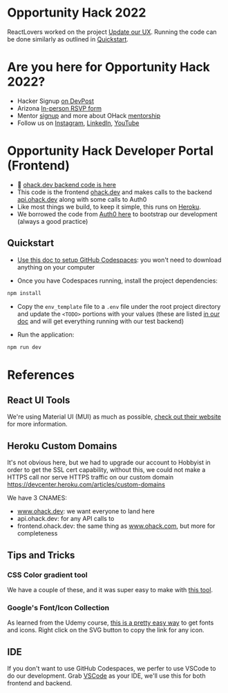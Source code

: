 # Opportunity Hack 2022

ReactLovers worked on the project [Update our UX](https://github.com/opportunity-hack/frontend-ohack.dev/issues/13). Running the code can be done similarly as outlined in [Quickstart](#quickstart).


# Are you here for Opportunity Hack 2022?

- Hacker Signup [on DevPost](https://opportunity-hack-2022.devpost.com/)
- Arizona [In-person RSVP form](https://docs.google.com/forms/d/e/1FAIpQLScTveAW1rOEN_YO-IgI0qmi3aPkFH71O5j1OElqgYUXScKysA/viewform)
- Mentor [signup](https://docs.google.com/forms/d/e/1FAIpQLSdY352vtbNhNM5fyKozQ7HbuxCKfkU6xTO2aA7cKx7UpWRZog/viewform) and more about OHack [mentorship](https://www.ohack.org/about/mentors)
- Follow us on [Instagram](https://www.instagram.com/opportunityhack/), [LinkedIn](https://www.linkedin.com/company/opportunity-hack/), [YouTube](https://www.youtube.com/@opportunityhack)


# Opportunity Hack Developer Portal (Frontend)
- 📝 [ohack.dev backend code is here](https://github.com/opportunity-hack/backend-ohack.dev)
- This code is the frontend [ohack.dev](https://www.ohack.dev) and makes calls to the backend [api.ohack.dev](https://api.ohack.dev) along with some calls to Auth0
- Like most things we build, to keep it simple, this runs on [Heroku](https://trifinlabs.com/what-is-heroku/).
- We borrowed the code from [Auth0 here](https://github.com/auth0-developer-hub/spa_react_javascript_hello-world) to bootstrap our development (always a good practice)


## Quickstart
- [Use this doc to setup GitHub Codespaces](https://docs.google.com/document/d/1RDJsTLouF3S35mgFZptQv4DZXK0SC6P1mieCinFicDs/edit?usp=sharing): you won't need to download anything on your computer

- Once you have Codespaces running, install the project dependencies:
```bash
npm install
```

- Copy the `env_template` file to a `.env` file under the root project directory and update the `<TODO>` portions with your values (these are listed [in our doc](https://docs.google.com/document/d/1RDJsTLouF3S35mgFZptQv4DZXK0SC6P1mieCinFicDs/edit#bookmark=id.3ha1trc3tfll) and will get everything running with our test backend)

- Run the application:
```bash
npm run dev
```

# References
## React UI Tools
We're using Material UI (MUI) as much as possible, [check out their website](https://mui.com/) for more information.


## Heroku Custom Domains
It's not obvious here, but we had to upgrade our account to Hobbyist in order to get the SSL cert capability, without this, we could not make a HTTPS call nor serve HTTPS traffic on our custom domain https://devcenter.heroku.com/articles/custom-domains

We have 3 CNAMES:
- www.ohack.dev: we want everyone to land here
- api.ohack.dev: for any API calls to 
- frontend.ohack.dev: the same thing as www.ohack.com, but more for completeness

## Tips and Tricks
### CSS Color gradient tool
We have a couple of these, and it was super easy to make with [this tool](https://www.w3schools.com/colors/colors_gradient.asp).

### Google's Font/Icon Collection
As learned from the Udemy course, [this is a pretty easy way](https://fonts.google.com/icons?icon.style=Outlined&icon.query=heart) to get fonts and icons.  Right click on the SVG button to copy the link for any icon.

## IDE
If you don't want to use GitHub Codespaces, we perfer to use VSCode to do our development. Grab [VSCode](https://code.visualstudio.com/) as your IDE, we'll use this for both frontend and backend.

